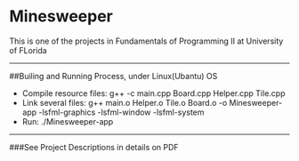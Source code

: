 # Minesweeper
This is one of the projects in Fundamentals of Programming II at University of FLorida

---

##Builing and Running Process, under Linux(Ubantu) OS
- Compile resource files: g++ -c main.cpp Board.cpp Helper.cpp Tile.cpp
- Link several files: g++ main.o Helper.o Tile.o Board.o -o Minesweeper-app -lsfml-graphics -lsfml-window -lsfml-system
- Run: ./Minesweeper-app

---

###See Project Descriptions in details on PDF
